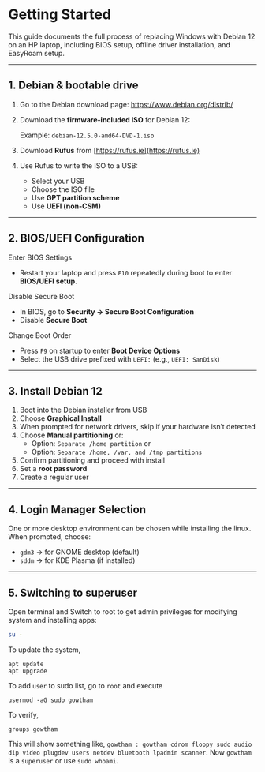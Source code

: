 
# Getting Started

This guide documents the full process of replacing Windows with Debian 12 on an HP laptop, including BIOS setup, offline driver installation, and EasyRoam setup.

---

## 1. Debian & bootable drive

1. Go to the Debian download page:
   https://www.debian.org/distrib/

2. Download the **firmware-included ISO** for Debian 12:

   Example: `debian-12.5.0-amd64-DVD-1.iso`

3. Download **Rufus** from [https://rufus.ie](https://rufus.ie)

4. Use Rufus to write the ISO to a USB:
   - Select your USB
   - Choose the ISO file
   - Use **GPT partition scheme**
   - Use **UEFI (non-CSM)**

---

## 2. BIOS/UEFI Configuration

Enter BIOS Settings

- Restart your laptop and press `F10` repeatedly during boot to enter **BIOS/UEFI setup**.

Disable Secure Boot

- In BIOS, go to **Security → Secure Boot Configuration**
- Disable **Secure Boot**

Change Boot Order

- Press `F9` on startup to enter **Boot Device Options**
- Select the USB drive prefixed with `UEFI:` (e.g., `UEFI: SanDisk`)

---

## 3. Install Debian 12

1. Boot into the Debian installer from USB
2. Choose **Graphical Install**
3. When prompted for network drivers, skip if your hardware isn’t detected
4. Choose **Manual partitioning** or:
   - Option: `Separate /home partition` or
   - Option: `Separate /home, /var, and /tmp partitions`
5. Confirm partitioning and proceed with install
6. Set a **root password**
7. Create a regular user

---

## 4. Login Manager Selection

One or more desktop environment can be chosen while installing the linux. When prompted, choose:
- `gdm3` → for GNOME desktop (default)
- `sddm` → for KDE Plasma (if installed)

---

## 5. Switching to superuser

Open terminal and Switch to root to get admin privileges for modifying system and installing apps:

```bash
su -
```
To update the system,
```
apt update 
apt upgrade
```

To add `user` to sudo list, go to `root` and execute
```
usermod -aG sudo gowtham
```

To verify,

```
groups gowtham
```

This will show something like, `gowtham : gowtham cdrom floppy sudo audio dip video plugdev users netdev bluetooth lpadmin scanner`. Now `gowtham` is a `superuser` or use `sudo whoami`.
